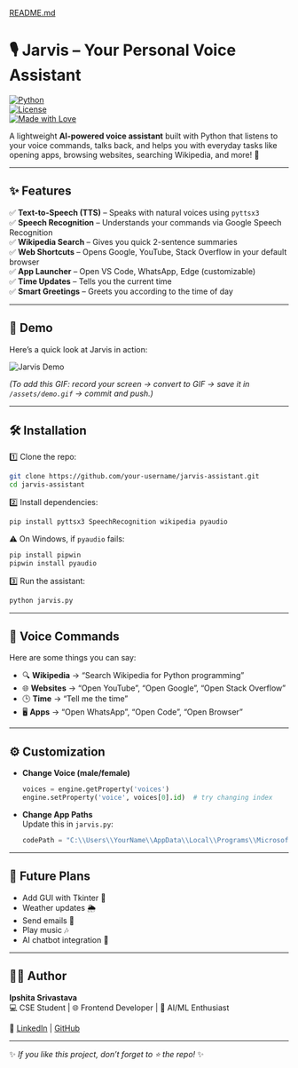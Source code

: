 [README.md](https://github.com/user-attachments/files/22452222/README.md)
# 🎙️ Jarvis – Your Personal Voice Assistant  

[![Python](https://img.shields.io/badge/Python-3.8%2B-blue?logo=python)](https://www.python.org/)  
[![License](https://img.shields.io/badge/License-MIT-green)](LICENSE)  
[![Made with Love](https://img.shields.io/badge/Made%20with-❤️-red)]()  

A lightweight **AI-powered voice assistant** built with Python that listens to your voice commands, talks back, and helps you with everyday tasks like opening apps, browsing websites, searching Wikipedia, and more! 🚀  

---

## ✨ Features  

✅ **Text-to-Speech (TTS)** – Speaks with natural voices using `pyttsx3`  
✅ **Speech Recognition** – Understands your commands via Google Speech Recognition  
✅ **Wikipedia Search** – Gives you quick 2-sentence summaries  
✅ **Web Shortcuts** – Opens Google, YouTube, Stack Overflow in your default browser  
✅ **App Launcher** – Open VS Code, WhatsApp, Edge (customizable)  
✅ **Time Updates** – Tells you the current time  
✅ **Smart Greetings** – Greets you according to the time of day  

---

## 📸 Demo  

Here’s a quick look at Jarvis in action:  

![Jarvis Demo](assets/demo.gif)  

*(To add this GIF: record your screen → convert to GIF → save it in `/assets/demo.gif` → commit and push.)*  

---

## 🛠️ Installation  

1️⃣ Clone the repo:  

```bash
git clone https://github.com/your-username/jarvis-assistant.git
cd jarvis-assistant
```

2️⃣ Install dependencies:  

```bash
pip install pyttsx3 SpeechRecognition wikipedia pyaudio
```

⚠️ On Windows, if `pyaudio` fails:  

```bash
pip install pipwin
pipwin install pyaudio
```

3️⃣ Run the assistant:  

```bash
python jarvis.py
```

---

## 🎤 Voice Commands  

Here are some things you can say:  

- 🔍 **Wikipedia** → “Search Wikipedia for Python programming”  
- 🌐 **Websites** → “Open YouTube”, “Open Google”, “Open Stack Overflow”  
- 🕒 **Time** → “Tell me the time”  
- 🖥️ **Apps** → “Open WhatsApp”, “Open Code”, “Open Browser”  

---

## ⚙️ Customization  

- **Change Voice (male/female)**  
  ```python
  voices = engine.getProperty('voices')
  engine.setProperty('voice', voices[0].id)  # try changing index
  ```

- **Change App Paths**  
  Update this in `jarvis.py`:  
  ```python
  codePath = "C:\\Users\\YourName\\AppData\\Local\\Programs\\Microsoft VS Code\\Code.exe"
  ```

---

## 🚀 Future Plans  

- Add GUI with Tkinter 🎨  
- Weather updates 🌦️  
- Send emails 📧  
- Play music 🎶  
- AI chatbot integration 🤖  

---

## 👩‍💻 Author  

**Ipshita Srivastava**  
💻 CSE Student | 🌐 Frontend Developer | 🤖 AI/ML Enthusiast  

📌 [LinkedIn](https://www.linkedin.com/in/ipshita-srivastvava) | [GitHub](https://github.com/Ipshita0101)  

---

✨ *If you like this project, don’t forget to ⭐ the repo!* ✨  
